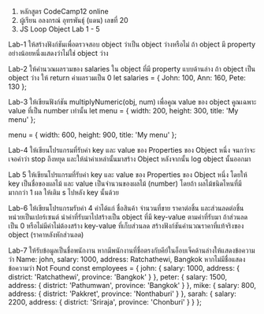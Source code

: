 1. หลักสูตร CodeCamp12 online
2. ผู้เรียน อลงกรณ์ อุทรพันธุ์ (แดน) เลขที่ 20
3. JS Loop Object Lab 1 - 5

Lab-1
ให้สร้างฟังก์ชันเพื่อตรวจสอบ object ว่าเป็น object ว่างหรือไม่
ถ้า object มี property อย่างน้อยหนึ่งแสดงว่าไม่ใช่ object ว่าง

Lab-2
ให้คำนวณผลรวมของ salaries ใน object ที่มี property แบบด้านล่าง
ถ้า object เป็น object ว่าง ให้ return ค่าผลรวมเป็น 0
let salaries = {
John: 100,
Ann: 160,
Pete: 130
};

Lab-3
ให้เขียนฟังก์ชัน multiplyNumeric(obj, num) เพื่อคูณ value ของ object
คูณเฉพาะ value ที่เป็น number เท่านั้น
let menu = {
width: 200,
height: 300,
title: 'My menu'
};

menu = {
width: 600,
height: 900,
title: 'My menu'
};

Lab-4
ให้เขียนโปรแกรมที่รับค่า key และ value ของ Properties ของ Object หนึ่ง จนกว่าจะเจอคำว่า stop ถึงหยุด และให้นำค่าเหล่านั้นมาสร้าง Object หลังจากนั้น log object นั้นออกมา

Lab 5
ให้เขียนโปรแกรมที่รับค่า key และ value ของ Properties ของ Object หนึ่ง โดยให้ key เป็นชื่อของผลไม้ และ value เป็นจำนวนของผลไม้ (number) โดยถ้า ผลไม้ชนิดไหนที่มีมากกว่า 1 ผล ให้เติม s ไปหลัง key นั้นด้วย

Lab-6
ให้เขียนโปรแกรมรับค่า 4 ค่าได้แก่ ชื่อสินค้า จำนวนที่ขาย ราคาต่อชิ้น และส่วนลดต่อชิ้นหน่วยเป็นเปอร์เซนต์
นำค่าที่รับมาไปสร้างเป็น object ที่มี key-value ตามค่าที่รับมา ถ้าส่วนลดเป็น 0 หรือไม่มีค่าไม่ต้องสร้าง key-value ที่เก็บส่วนลด
สร้างฟังก์ชันคำนวณราคาที่แท้จริงของ object (ราคาหลังหักส่วนลด)

Lab-7
ให้รับข้อมูลเป็นชื่อพนักงาน
หากมีพนักงานที่ชื่อตรงกับคีย์ในอ็อบเจ็คด้านล่างให้แสดงข้อความว่า Name: john, salary: 1000, address: Ratchathewi, Bangkok หากไม่มีชื่อแสดงข้อความว่า Not Found
const employees = {
john: { salary: 1000, address: { district: 'Ratchathewi', province: 'Bangkok' } },
peter: { salary: 1500, address: { district: 'Pathumwan', province: 'Bangkok' } },
mike: { salary: 800, address: { district: 'Pakkret', province: 'Nonthaburi' } },
sarah: { salary: 2200, address: { district: 'Sriraja', province: 'Chonburi' } }
};
